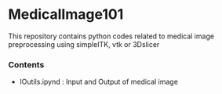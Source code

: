 # MedicalImage101

This repository contains python codes related to medical image preprocessing using simpleITK, vtk or 3Dslicer

### Contents
- IOutils.ipynd : Input and Output of medical image 
